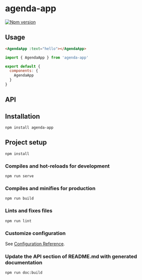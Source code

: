 
# agenda-app
[![Npm version](https://img.shields.io/npm/v/agenda-app.svg?maxAge=2592000)](https://www.npmjs.com/package/agenda-app)

## Usage
```HTML
<AgendaApp :text="hello"></AgendaApp>
```
```javascript
import { AgendaApp } from 'agenda-app'

export default {
  components: {
    AgendaApp
  }
}
```
## API

## Installation
```
npm install agenda-app
```

## Project setup
```
npm install
```

### Compiles and hot-reloads for development
```
npm run serve
```

### Compiles and minifies for production
```
npm run build
```

### Lints and fixes files
```
npm run lint
```

### Customize configuration
See [Configuration Reference](https://cli.vuejs.org/config/).

### Update the API section of README.md with generated documentation
```
npm run doc:build
```
